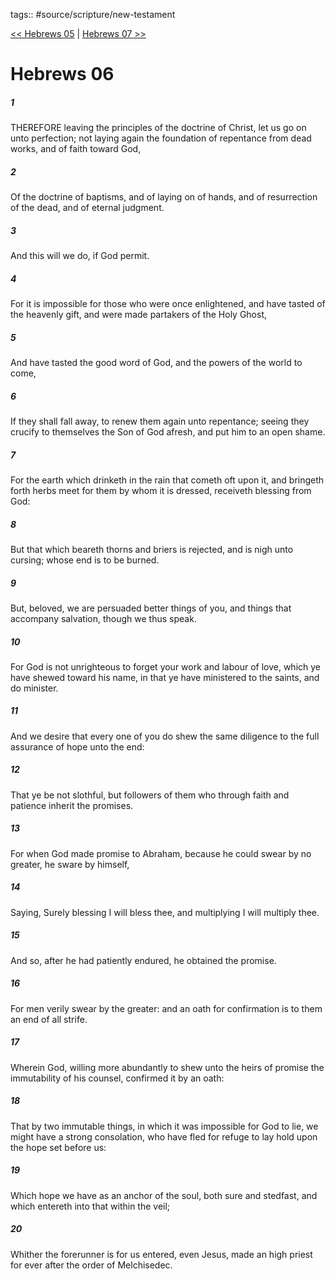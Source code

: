 tags:: #source/scripture/new-testament

[<< Hebrews 05](/new-testament/19_Hebrews/Hebrews_05.md) | [Hebrews 07 >>](/new-testament/19_Hebrews/Hebrews_07.md)

# Hebrews 06

##### 1

THEREFORE leaving the principles of the doctrine of Christ, let us go on unto perfection; not laying again the foundation of repentance from dead works, and of faith toward God,

##### 2

Of the doctrine of baptisms, and of laying on of hands, and of resurrection of the dead, and of eternal judgment.

##### 3

And this will we do, if God permit.

##### 4

For it is impossible for those who were once enlightened, and have tasted of the heavenly gift, and were made partakers of the Holy Ghost,

##### 5

And have tasted the good word of God, and the powers of the world to come,

##### 6

If they shall fall away, to renew them again unto repentance; seeing they crucify to themselves the Son of God afresh, and put him to an open shame.

##### 7

For the earth which drinketh in the rain that cometh oft upon it, and bringeth forth herbs meet for them by whom it is dressed, receiveth blessing from God:

##### 8

But that which beareth thorns and briers is rejected, and is nigh unto cursing; whose end is to be burned.

##### 9

But, beloved, we are persuaded better things of you, and things that accompany salvation, though we thus speak.

##### 10

For God is not unrighteous to forget your work and labour of love, which ye have shewed toward his name, in that ye have ministered to the saints, and do minister.

##### 11

And we desire that every one of you do shew the same diligence to the full assurance of hope unto the end:

##### 12

That ye be not slothful, but followers of them who through faith and patience inherit the promises.

##### 13

For when God made promise to Abraham, because he could swear by no greater, he sware by himself,

##### 14

Saying, Surely blessing I will bless thee, and multiplying I will multiply thee.

##### 15

And so, after he had patiently endured, he obtained the promise.

##### 16

For men verily swear by the greater: and an oath for confirmation is to them an end of all strife.

##### 17

Wherein God, willing more abundantly to shew unto the heirs of promise the immutability of his counsel, confirmed it by an oath:

##### 18

That by two immutable things, in which it was impossible for God to lie, we might have a strong consolation, who have fled for refuge to lay hold upon the hope set before us:

##### 19

Which hope we have as an anchor of the soul, both sure and stedfast, and which entereth into that within the veil;

##### 20

Whither the forerunner is for us entered, even Jesus, made an high priest for ever after the order of Melchisedec.
